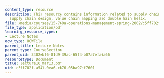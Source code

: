 ```yaml
---
content_type: resource
description: This resource contains information related to supply chain, technology
  supply chain design, value chain mapping and double hain helix.
file: /media/courses/15-760a-operations-management-spring-2002/c5ff702fa5410ea6cb7605ba97cf7601_lecture16_mar13.pdf
file_type: application/pdf
learning_resource_types:
- Lecture Notes
ocw_type: OCWFile
parent_title: Lecture Notes
parent_type: CourseSection
parent_uid: 3402ebf6-81d9-39ac-65f4-b07a7efa6a66
resourcetype: Document
title: lecture16_mar13.pdf
uid: c5ff702f-a541-0ea6-cb76-05ba97cf7601
---
```

